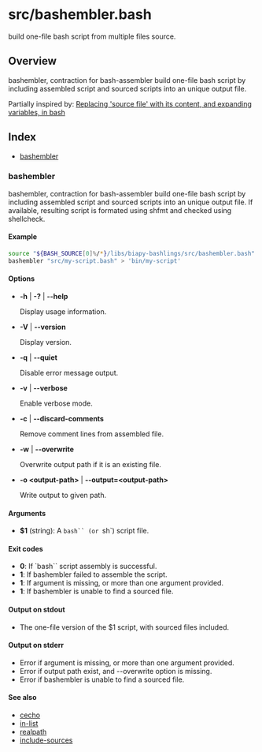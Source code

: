 # src/bashembler.bash

build one-file bash script from multiple files source.

## Overview

bashembler, contraction for bash-assembler build one-file bash script
by including assembled script and sourced scripts into an unique output
file.

Partially inspired by:
[Replacing 'source file' with its content, and expanding variables, in bash](https://stackoverflow.com/questions/37531927/replacing-source-file-with-its-content-and-expanding-variables-in-bash)

## Index

* [bashembler](#bashembler)

### bashembler

bashembler, contraction for bash-assembler build one-file bash script
by including assembled script and sourced scripts into an unique output
file.
If available, resulting script is formated using shfmt
and checked using shellcheck.

#### Example

```bash
source "${BASH_SOURCE[0]%/*}/libs/biapy-bashlings/src/bashembler.bash"
bashembler "src/my-script.bash" > 'bin/my-script'
```

#### Options

* **-h** | **-?** | **--help**

  Display usage information.

* **-V** | **--version**

  Display version.

* **-q** | **--quiet**

  Disable error message output.

* **-v** | **--verbose**

  Enable verbose mode.

* **-c** | **--discard-comments**

  Remove comment lines from assembled file.

* **-w** | **--overwrite**

  Overwrite output path if it is an existing file.

* **-o \<output-path\>** | **--output=\<output-path\>**

  Write output to given path.

#### Arguments

* **$1** (string): A `bash`` (or `sh`) script file.

#### Exit codes

* **0**: If `bash`` script assembly is successful.
* **1**: If bashembler failed to assemble the script.
* **1**: If argument is missing, or more than one argument provided.
* **1**: If bashembler is unable to find a sourced file.

#### Output on stdout

* The one-file version of the $1 script, with sourced files included.

#### Output on stderr

* Error if argument is missing, or more than one argument provided.
* Error if output path exist, and --overwrite option is missing.
* Error if bashembler is unable to find a sourced file.

#### See also

* [cecho](https://github.com/biapy/biapy-bashlings/blob/main/doc/cecho.md)
* [in-list](https://github.com/biapy/biapy-bashlings/blob/main/doc/in-list.md)
* [realpath](https://github.com/biapy/biapy-bashlings/blob/main/doc/realpath.md)
* [include-sources](./internals/include-sources.md#include-sources)
